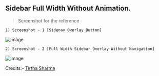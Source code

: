 ## Sidebar Full Width Without Animation.

> Screenshot for the reference

    1) Screenshot - 1 [Sidenav Overlay Button]

  ![image](https://github.com/user-attachments/assets/713549f9-0b6e-4106-8fad-8d078ddb5497)

    2) Screenshot - 2 [Full Width Sidebar Overlay Without Navigation]

  ![image](https://github.com/user-attachments/assets/c309f08a-f687-4940-8132-d4d22bf022f9)

Credits:- [Tirtha Sharma](https://github.com/genze121 "Tirtha Sharma")
